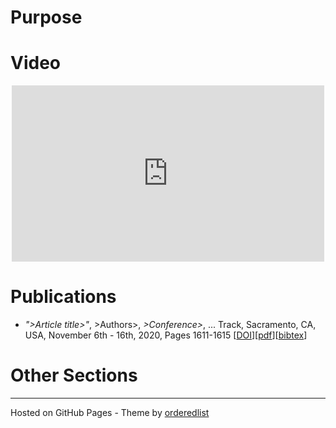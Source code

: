 # Purpose



# Video

<p align="center">
<iframe width="500" height="282" src="https://youtu.be/cEb-AhIPxnM" frameborder="0" allow="accelerometer; autoplay; encrypted-media; gyroscope; picture-in-picture" allowfullscreen></iframe></p>

# Publications

- _">Article title>"_, >Authors>, _>Conference>_, ... Track, Sacramento, CA, USA, November 6th - 16th, 2020, Pages 1611-1615  [[DOI](https://doi.org/10.1145/3368089.3417942)][[pdf](/assets/pdfs/escobar2019mutapk.pdf)][[bibtex](/assets/pdfs/escobar2019mutapk.bib)]

# Other Sections



    
---
Hosted on GitHub Pages - Theme by [orderedlist](https://github.com/orderedlist)
